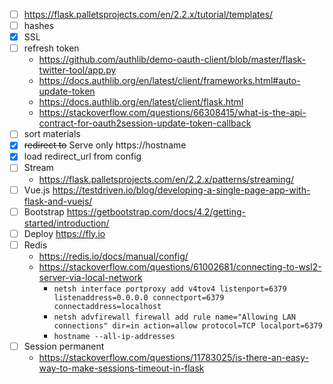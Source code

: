 - [ ] https://flask.palletsprojects.com/en/2.2.x/tutorial/templates/
- [ ] hashes
- [x] SSL
- [ ] refresh token
    - https://github.com/authlib/demo-oauth-client/blob/master/flask-twitter-tool/app.py
    - https://docs.authlib.org/en/latest/client/frameworks.html#auto-update-token
    - https://docs.authlib.org/en/latest/client/flask.html
    - https://stackoverflow.com/questions/66308415/what-is-the-api-contract-for-oauth2session-update-token-callback
- [ ] sort materials
- [x] ~~redirect to~~ Serve only https://hostname
- [x] load redirect_url from config
- [ ] Stream 
    - https://flask.palletsprojects.com/en/2.2.x/patterns/streaming/
- [ ] Vue.js https://testdriven.io/blog/developing-a-single-page-app-with-flask-and-vuejs/
- [ ] Bootstrap https://getbootstrap.com/docs/4.2/getting-started/introduction/
- [ ] Deploy https://fly.io
- [ ] Redis
    - https://redis.io/docs/manual/config/
    - https://stackoverflow.com/questions/61002681/connecting-to-wsl2-server-via-local-network
        - `netsh interface portproxy add v4tov4 listenport=6379 listenaddress=0.0.0.0 connectport=6379 connectaddress=localhost`
        - `netsh advfirewall firewall add rule name="Allowing LAN connections" dir=in action=allow protocol=TCP localport=6379`
        - `hostname --all-ip-addresses`
- [ ] Session permanent
    - https://stackoverflow.com/questions/11783025/is-there-an-easy-way-to-make-sessions-timeout-in-flask